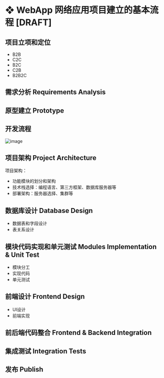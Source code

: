 # ❖ WebApp 网络应用项目建立的基本流程 [DRAFT]

## 项目立项和定位

- B2B
- C2C
- B2C
- C2B
- B2B2C


## 需求分析 Requirements Analysis



## 原型建立 Prototype


## 开发流程

![image](https://user-images.githubusercontent.com/14041622/49582261-67af9580-f98f-11e8-9c53-3304f0ccd681.png)

## 项目架构 Project Architecture

项目架构：
- 功能模块的划分和架构
- 技术栈选择：编程语言、第三方框架、数据库服务器等
- 部署架构：服务器选择、集群等


## 数据库设计 Database Design

- 数据表和字段设计
- 表关系设计


## 模块代码实现和单元测试 Modules Implementation & Unit Test

- 模块分工
- 实现代码
- 单元测试


## 前端设计  Frontend Design

- UI设计
- 前端实现


## 前后端代码整合 Frontend & Backend Integration


## 集成测试 Integration Tests


## 发布 Publish


